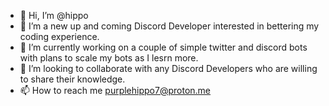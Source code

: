 - 👋 Hi, I’m @hippo
- 👀 I’m a new up and coming Discord Developer interested in bettering my coding experience.
- 🌱 I’m currently working on a couple of simple twitter and discord bots with plans to scale my bots as I lesrn more.
- 💞️ I’m looking to collaborate with any Discord Developers who are willing to share their knowledge. 
- 📫 How to reach me purplehippo7@proton.me

<!---
hippo-7/hippo-7 is a ✨ special ✨ repository because its `README.md` (this file) appears on your GitHub profile.
You can click the Preview link to take a look at your changes.
--->
